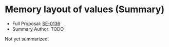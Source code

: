 # Memory layout of values (Summary)

* Full Proposal: [SE-0136](https://github.com/apple/swift-evolution/blob/main/proposals/0136-memory-layout-of-values.md)
* Summary Author: TODO

Not yet summarized.
